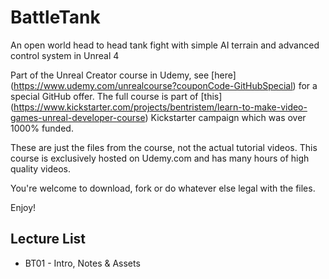 # BattleTank
An open world head to head tank fight with simple AI terrain and advanced control system in Unreal 4

Part of the Unreal Creator course in Udemy, see [here] (https://www.udemy.com/unrealcourse?couponCode-GitHubSpecial) for a special GitHub offer. The full course is part of [this] (https://www.kickstarter.com/projects/bentristem/learn-to-make-video-games-unreal-developer-course) Kickstarter campaign which was over 1000% funded.

These are just the files from the course, not the actual tutorial videos. This course is exclusively hosted on Udemy.com and has many hours of high quality videos.

You're welcome to download, fork or do whatever else legal with the files.

Enjoy!

## Lecture List
* BT01 - Intro, Notes & Assets
